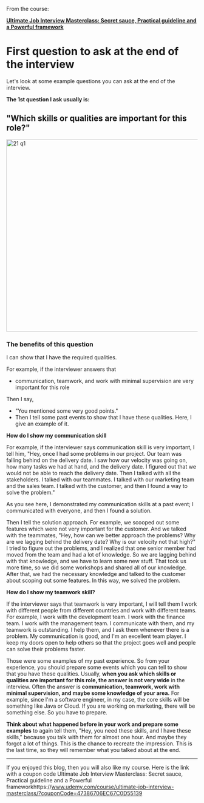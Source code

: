 From the course:

**[Ultimate Job Interview Masterclass: Secret sauce, Practical guideline and a Powerful framework](https://www.udemy.com/course/ultimate-job-interview-masterclass/?couponCode=47386706EC67C0D55139)**

# First question to ask at the end of the interview

Let's look at some example questions you can ask at the end of the interview. 

**The 1st question I ask usually is:**

## "Which skills or qualities are important for this role?"
<img width="507" alt="21 q1" src="https://user-images.githubusercontent.com/7772278/170346837-00d40770-0afb-4eb3-a1e6-42f83d07e621.PNG">

### The benefits of this question 
I can show that I have the required qualities. 

For example, if the interviewer answers that 
- communication, teamwork, and work with minimal supervision are very important for this role 

Then I say, 
- "You mentioned some very good points." 
- Then I tell some past events to show that I have these qualities. Here, I give an example of it. 

**How do I show my communication skill**

For example, if the interviewer says communication skill is very important, I tell him, "Hey, once I had some problems in our project. Our team was falling behind on the delivery date. I saw how our velocity was going on, how many tasks we had at hand, and the delivery date. I figured out that we would not be able to reach the delivery date. Then I talked with all the stakeholders. I talked with our teammates. I talked with our marketing team and the sales team. I talked with the customer, and then I found a way to solve the problem." 

As you see here, I demonstrated my communication skills at a past event; I communicated with everyone, and then I found a solution. 

Then I tell the solution approach. For example, we scooped out some features which were not very important for the customer. And we talked with the teammates, 
"Hey, how can we better approach the problems? Why are we lagging behind the delivery date? Why is our velocity not that high?"
 I tried to figure out the problems, and I realized that one senior member had moved from the team and had a lot of knowledge. So we are lagging behind with that knowledge, and we have to learn some new stuff. That took us more time, so we did some workshops and shared all of our knowledge.
 After that, we had the necessary knowledge and talked to the customer about scoping out some features. In this way, we solved the problem. 

**How do I show my teamwork skill?**

If the interviewer says that teamwork is very important, I will tell them I work with different people from different countries and work with different teams. For example, I work with the development team. I work with the finance team. I work with the management team. I communicate with them, and my teamwork is outstanding. I help them, and I ask them whenever there is a problem. My communication is good, and I'm an excellent team player. I keep my doors open to help others so that the project goes well and people can solve their problems faster. 

Those were some examples of my past experience. So from your experience, you should prepare some events which you can tell to show that you have these qualities. 
Usually, **when you ask which skills or qualities are important for this role, the answer is not very wide** in the interview. Often the answer is **communication, teamwork, work with minimal supervision, and maybe some knowledge of your area.** For example, since I'm a software engineer, in my case, the core skills will be something like Java or Cloud. If you are working on marketing, there will be something else. So you have to prepare. 

**Think about what happened before in your work and prepare some examples** to again tell them, "Hey, you need these skills, and I have these skills," because you talk with them for almost one hour. And maybe they forgot a lot of things. This is the chance to recreate the impression. This is the last time, so they will remember what you talked about at the end.

-----------
If you enjoyed this blog, then you will also like my course.
Here is the link with a coupon code
Ultimate Job Interview Masterclass: Secret sauce, Practical guideline and a Powerful frameworkhttps://www.udemy.com/course/ultimate-job-interview-masterclass/?couponCode=47386706EC67C0D55139
